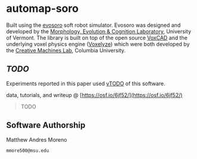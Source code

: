 # automap-soro

Built using the [evosoro](https://github.com/skriegman/evosoro) soft robot simulator.
Evosoro was designed and developed by the [Morphology, Evolution & Cognition Laboratory](http://www.meclab.org), University of Vermont. 
The library is built on top of the open source [VoxCAD](https://github.com/jonhiller/VoxCAD
) and the underlying voxel physics engine ([Voxelyze](https://github.com/jonhiller/Voxelyze)) which were both developed by the [Creative Machines Lab](http://www.creativemachineslab.com/), Columbia University.

## *TODO*

Experiments reported in this paper used [vTODO](https://github.com/mmore500/automap-soro/tree/vTODO) of this software.

data, tutorials, and writeup @ [https://osf.io/6jf52/](https://osf.io/6jf52/)

> TODO

## Software Authorship

Matthew Andres Moreno

`mmore500@msu.edu`
